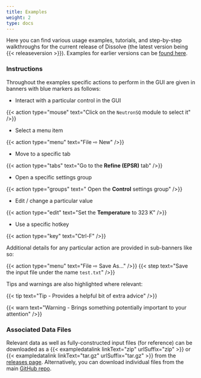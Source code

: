 ```yaml
---
title: Examples
weight: 2
type: docs
---
```


Here you can find various usage examples, tutorials, and step-by-step walkthroughs for the current release of Dissolve (the latest version being {{< releaseversion >}}). Examples for earlier versions can be [found here](previous/0.8/).

### Instructions

Throughout the examples specific actions to perform in the GUI are given in banners with blue markers as follows:

- Interact with a particular control in the GUI

{{< action type="mouse" text="Click on the `NeutronSQ` module to select it" />}}

- Select a menu item

{{< action type="menu" text="File &#8680; New" />}}

- Move to a specific tab

{{< action type="tabs" text="Go to the **Refine (EPSR)** tab" />}}

- Open a specific settings group

{{< action type="groups" text=" Open the **Control** settings group" />}}

- Edit / change a particular value

{{< action type="edit" text="Set the **Temperature** to 323 K" />}}

- Use a specific hotkey

{{< action type="key" text="Ctrl-F" />}}

Additional details for any particular action are provided in sub-banners like so:

{{< action type="menu" text="File &#8680; Save As..." />}}
{{< step text="Save the input file under the name `test.txt`" />}}

Tips and warnings are also highlighted where relevant:

{{< tip text="Tip - Provides a helpful bit of extra advice" />}}

{{< warn text="Warning - Brings something potentially important to your attention" />}}

### Associated Data Files

Relevant data as well as fully-constructed input files (for reference) can be downloaded as a {{< exampledatalink linkText="zip" urlSuffix="zip" >}} or {{< exampledatalink linkText="tar.gz" urlSuffix="tar.gz" >}} from the [releases page](https://github.com/disorderedmaterials/dissolve/releases). Alternatively, you can download individual files from the main [GitHub repo](https://github.com/disorderedmaterials/dissolve/tree/develop/examples).
